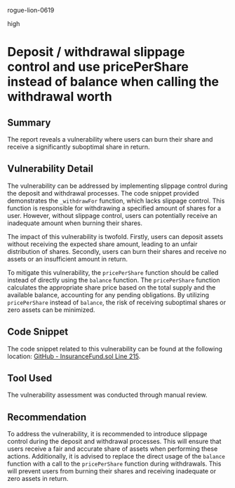 rogue-lion-0619

high

# Deposit / withdrawal slippage control and use pricePerShare instead of balance when calling the withdrawal worth

## Summary

The report reveals a vulnerability where users can burn their share and receive a significantly suboptimal share in return.

## Vulnerability Detail

The vulnerability can be addressed by implementing slippage control during the deposit and withdrawal processes. The code snippet provided demonstrates the `_withdrawFor` function, which lacks slippage control. This function is responsible for withdrawing a specified amount of shares for a user. However, without slippage control, users can potentially receive an inadequate amount when burning their shares.

The impact of this vulnerability is twofold. Firstly, users can deposit assets without receiving the expected share amount, leading to an unfair distribution of shares. Secondly, users can burn their shares and receive no assets or an insufficient amount in return.

To mitigate this vulnerability, the `pricePerShare` function should be called instead of directly using the `balance` function. The `pricePerShare` function calculates the appropriate share price based on the total supply and the available balance, accounting for any pending obligations. By utilizing `pricePerShare` instead of `balance`, the risk of receiving suboptimal shares or zero assets can be minimized.

## Code Snippet

The code snippet related to this vulnerability can be found at the following location: [GitHub - InsuranceFund.sol Line 215](https://github.com/sherlock-audit/2023-04-hubble-exchange/blob/1f9a5ed0ca8f6004bbb7b099ecbb8ae796557849/hubble-protocol/contracts/InsuranceFund.sol#L215).

## Tool Used

The vulnerability assessment was conducted through manual review.

## Recommendation

To address the vulnerability, it is recommended to introduce slippage control during the deposit and withdrawal processes. This will ensure that users receive a fair and accurate share of assets when performing these actions. Additionally, it is advised to replace the direct usage of the `balance` function with a call to the `pricePerShare` function during withdrawals. This will prevent users from burning their shares and receiving inadequate or zero assets in return.